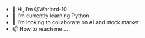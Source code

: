 - 👋 Hi, I’m @Warlord-10
- 🌱 I’m currently learning Python
- 💞️ I’m looking to collaborate on AI and stock market
- 📫 How to reach me ...

<!---
Warlord-10/Warlord-10 is a ✨ special ✨ repository because its `README.md` (this file) appears on your GitHub profile.
You can click the Preview link to take a look at your changes.
--->
